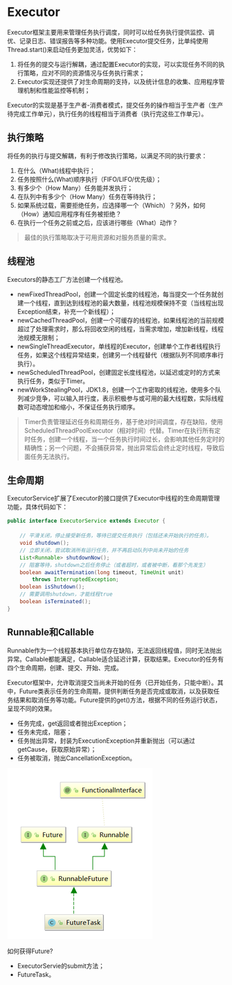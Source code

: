 # Executor
Executor框架主要用来管理任务执行调度，同时可以给任务执行提供监控、调优、记录日志、错误报告等多种功能。使用Executor提交任务，比单纯使用Thread.start()来启动任务更加灵活，优势如下：
1. 将任务的提交与运行解耦，通过配置Executor的实现，可以实现任务不同的执行策略，应对不同的资源情况与任务执行需求；
2. Executor实现还提供了对生命周期的支持，以及统计信息的收集、应用程序管理机制和性能监控等机制；

Executor的实现是基于生产者-消费者模式，提交任务的操作相当于生产者（生产待完成工作单元），执行任务的线程相当于消费者（执行完这些工作单元）。

## 执行策略
将任务的执行与提交解耦，有利于修改执行策略，以满足不同的执行要求：
1. 在什么（What)线程中执行；
2. 任务按照什么(What)顺序执行（FIFO/LIFO/优先级）；
3. 有多少个（How Many）任务能并发执行；
4. 在队列中有多少个（How Many）任务在等待执行；
5. 如果系统过载，需要拒绝任务，应选择哪一个（Which）？另外，如何（How）通知应用程序有任务被拒绝？
6. 在执行一个任务之前或之后，应该进行哪些（What）动作？

> 最佳的执行策略取决于可用资源和对服务质量的需求。

## 线程池
Executors的静态工厂方法创建一个线程池。
- newFixedThreadPool，创建一个固定长度的线程池，每当提交一个任务就创建一个线程，直到达到线程池的最大数量，线程池规模保持不变（当线程出现Exception结束，补充一个新线程）；
- newCachedThreadPool，创建一个可缓存的线程池，如果线程池的当前规模超过了处理需求时，那么将回收空闲的线程，当需求增加，增加新线程，线程池规模无限制；
- newSingleThreadExecutor，单线程的Executor，创建单个工作者线程执行任务，如果这个线程异常结束，创建另一个线程替代（根据队列不同顺序串行执行）。
- newScheduledThreadPool，创建固定长度线程池，以延迟或定时的方式来执行任务，类似于Timer。
- newWorkStealingPool，JDK1.8，创建一个工作密取的线程池，使用多个队列减少竞争，可以输入并行度，表示积极参与或可用的最大线程数，实际线程数可动态增加和缩小，不保证任务执行顺序。


> Timer负责管理延迟任务和周期任务，基于绝对时间调度，存在缺陷，使用ScheduledThreadPoolExecutor（相对时间）代替。Timer在执行所有定时任务，创建一个线程，当一个任务执行时间过长，会影响其他任务定时的精确性；另一个问题，不会捕获异常，抛出异常后会终止定时线程，导致后面任务无法执行。

## 生命周期
ExecutorService扩展了Executor的接口提供了Executor中线程的生命周期管理功能，具体代码如下：
```java
public interface ExecutorService extends Executor {
    
    // 平滑关闭，停止接受新任务，等待已提交任务执行（包括还未开始执行的任务）。
    void shutdown();
    // 立即关闭，尝试取消所有运行任务，并不再启动队列中尚未开始的任务
    List<Runnable> shutdownNow();
    // 阻塞等待，shutdown之后任务停止（或者超时，或者被中断，看那个先发生）
    boolean awaitTermination(long timeout, TimeUnit unit)
        throws InterruptedException;
    boolean isShutdown();
    // 需要调用shutdown，才能线程true    
    boolean isTerminated(); 
}
```



## Runnable和Callable
Runnable作为一个线程基本执行单位存在缺陷，无法返回线程值，同时无法抛出异常。Callable都能满足，Callable适合延迟计算，获取结果。Executor的任务有四个生命周期，创建、提交、开始、完成。

Executor框架中，允许取消提交当尚未开始的任务（已开始任务，只能中断）。其中，Future类表示任务的生命周期，提供判断任务是否完成或取消，以及获取任务结果和取消任务等功能。Future提供的get()方法，根据不同的任务运行状态，呈现不同的效果。
- 任务完成，get返回或者抛出Exception；
- 任务未完成，阻塞；
- 任务抛出异常，封装为ExecutionException并重新抛出（可以通过getCause，获取原始异常）；
- 任务被取消，抛出CancellationException。

![](/images/java/concureent/future.PNG)

如何获得Future?
- ExecutorServie的submit方法；
- FutureTask。













